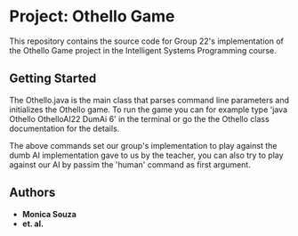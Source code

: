 # Project: Othello Game

This repository contains the source code for Group 22's implementation
of the Othello Game project in the Intelligent Systems Programming course.

## Getting Started

The Othello.java is the main class that parses command line parameters and initializes the Othello game.
To run the game you can for example type 'java Othello OthelloAI22 DumAi 6' in the terminal or go the the Othello class documentation
for the details.

The above commands set our group's implementation to play against the dumb AI implementation gave to us by the teacher, you can also try to play against our AI
by passim the 'human' command as first argument.

## Authors

* **Monica Souza**
* **et. al.**
